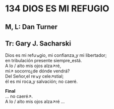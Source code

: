 # 134 DIOS ES MI REFUGIO

## M, L: Dan Turner
## Tr: Gary J. Sacharski

Dios es mi refu↘gio, mi confianza_y mi libertador;  
en tribulación presente siempre_está.  
A lo / alto mis ojos alza↗ré,  
mi↗ socorro¿de dónde vendrá?  
Del Señor,el re↘y cele↗stial;  
él es mi roca_y salvación; no caeré.  

**Final**  
... no caeré↗.  
A lo / alto mis ojos alza↗ré ...  

